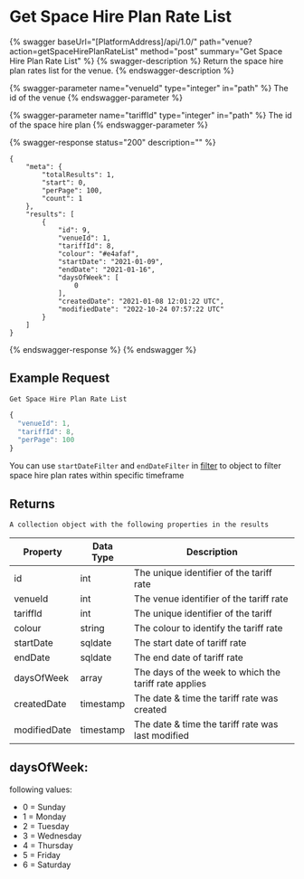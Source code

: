 # Get Space Hire Plan Rate List

{% swagger baseUrl="[PlatformAddress]/api/1.0/" path="venue?action=getSpaceHirePlanRateList" method="post" summary="Get Space Hire Plan Rate List" %}
{% swagger-description %}
Return the space hire plan rates list for the venue.
{% endswagger-description %}

{% swagger-parameter name="venueId" type="integer" in="path" %}
The id of the venue
{% endswagger-parameter %}

{% swagger-parameter name="tariffId" type="integer" in="path" %}
The id of the space hire plan
{% endswagger-parameter %}

{% swagger-response status="200" description="" %}
```
{
    "meta": {
        "totalResults": 1,
        "start": 0,
        "perPage": 100,
        "count": 1
    },
    "results": [
        {
            "id": 9,
            "venueId": 1,
            "tariffId": 8,
            "colour": "#e4afaf",
            "startDate": "2021-01-09",
            "endDate": "2021-01-16",
            "daysOfWeek": [
                0
            ],
            "createdDate": "2021-01-08 12:01:22 UTC",
            "modifiedDate": "2022-10-24 07:57:22 UTC"
        }
    ]
}
```
{% endswagger-response %}
{% endswagger %}

## Example Request

`Get Space Hire Plan Rate List`

```javascript
{
  "venueId": 1,
  "tariffId": 8,
  "perPage": 100
}
```
You can use `startDateFilter` and `endDateFilter` in [filter](../../getting-started/interpreting-the-response/filtering.md) to object to filter space hire plan rates within specific timeframe

## Returns

`A collection object with the following properties in the results`

| Property                    | Data Type | Description                                                                                                                                                                                                                              |
| --------------------------- | --------- | ---------------------------------------------------------------------------------------------------------------------------------------------------------------------------------------------------------------------------------------- |
| id | int | The unique identifier of the tariff rate |
| venueId | int | The venue identifier of the tariff rate |
| tariffId | int | The unique identifier of the tariff |
| colour |  string |  The colour to identify the tariff rate |
| startDate | sqldate |The start date of tariff rate |
| endDate | sqldate | The end date of tariff rate |
| daysOfWeek |  array | The days of the week to which the tariff rate applies |
| createdDate | timestamp | The date & time the tariff rate was created |
| modifiedDate | timestamp | The date & time the tariff rate was last modified |

## daysOfWeek:

following values:

* 0 = Sunday
* 1 = Monday
* 2 = Tuesday
* 3 = Wednesday
* 4 = Thursday
* 5 = Friday
* 6 = Saturday
